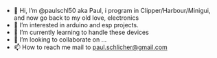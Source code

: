 - 👋 Hi, I’m @paulschl50 aka Paul, i program in Clipper/Harbour/Minigui, and now go back to my old love, electronics
- 👀 I’m interested in arduino and esp projects. 
- 🌱 I’m currently learning to handle these devices 
- 💞️ I’m looking to collaborate on ...
- 📫 How to reach me mail to paul.schlicher@gmail.com

<!---
paulschl50/paulschl50 is a ✨ special ✨ repository because its `README.md` (this file) appears on your GitHub profile.
You can click the Preview link to take a look at your changes.
--->
